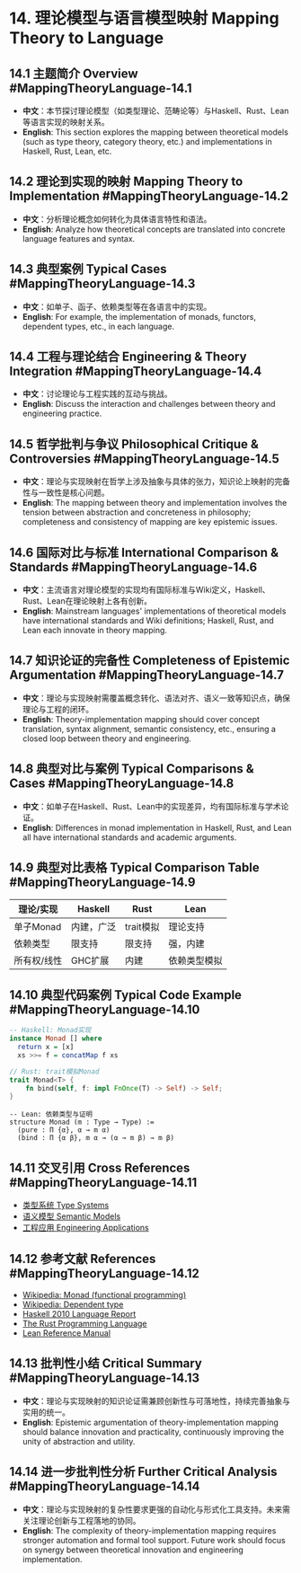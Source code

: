 # 14. 理论模型与语言模型映射 Mapping Theory to Language

## 14.1 主题简介 Overview #MappingTheoryLanguage-14.1

- **中文**：本节探讨理论模型（如类型理论、范畴论等）与Haskell、Rust、Lean等语言实现的映射关系。
- **English**: This section explores the mapping between theoretical models (such as type theory, category theory, etc.) and implementations in Haskell, Rust, Lean, etc.

## 14.2 理论到实现的映射 Mapping Theory to Implementation #MappingTheoryLanguage-14.2

- **中文**：分析理论概念如何转化为具体语言特性和语法。
- **English**: Analyze how theoretical concepts are translated into concrete language features and syntax.

## 14.3 典型案例 Typical Cases #MappingTheoryLanguage-14.3

- **中文**：如单子、函子、依赖类型等在各语言中的实现。
- **English**: For example, the implementation of monads, functors, dependent types, etc., in each language.

## 14.4 工程与理论结合 Engineering & Theory Integration #MappingTheoryLanguage-14.4

- **中文**：讨论理论与工程实践的互动与挑战。
- **English**: Discuss the interaction and challenges between theory and engineering practice.

## 14.5 哲学批判与争议 Philosophical Critique & Controversies #MappingTheoryLanguage-14.5

- **中文**：理论与实现映射在哲学上涉及抽象与具体的张力，知识论上映射的完备性与一致性是核心问题。
- **English**: The mapping between theory and implementation involves the tension between abstraction and concreteness in philosophy; completeness and consistency of mapping are key epistemic issues.

## 14.6 国际对比与标准 International Comparison & Standards #MappingTheoryLanguage-14.6

- **中文**：主流语言对理论模型的实现均有国际标准与Wiki定义，Haskell、Rust、Lean在理论映射上各有创新。
- **English**: Mainstream languages' implementations of theoretical models have international standards and Wiki definitions; Haskell, Rust, and Lean each innovate in theory mapping.

## 14.7 知识论证的完备性 Completeness of Epistemic Argumentation #MappingTheoryLanguage-14.7

- **中文**：理论与实现映射需覆盖概念转化、语法对齐、语义一致等知识点，确保理论与工程的闭环。
- **English**: Theory-implementation mapping should cover concept translation, syntax alignment, semantic consistency, etc., ensuring a closed loop between theory and engineering.

## 14.8 典型对比与案例 Typical Comparisons & Cases #MappingTheoryLanguage-14.8

- **中文**：如单子在Haskell、Rust、Lean中的实现差异，均有国际标准与学术论证。
- **English**: Differences in monad implementation in Haskell, Rust, and Lean all have international standards and academic arguments.

## 14.9 典型对比表格 Typical Comparison Table #MappingTheoryLanguage-14.9

| 理论/实现 | Haskell | Rust | Lean |
|-----------|---------|------|------|
| 单子Monad | 内建，广泛 | trait模拟 | 理论支持 |
| 依赖类型   | 限支持 | 限支持 | 强，内建 |
| 所有权/线性 | GHC扩展 | 内建 | 依赖类型模拟 |

## 14.10 典型代码案例 Typical Code Example #MappingTheoryLanguage-14.10

```haskell
-- Haskell: Monad实现
instance Monad [] where
  return x = [x]
  xs >>= f = concatMap f xs
```

```rust
// Rust: trait模拟Monad
trait Monad<T> {
    fn bind(self, f: impl FnOnce(T) -> Self) -> Self;
}
```

```lean
-- Lean: 依赖类型与证明
structure Monad (m : Type → Type) :=
  (pure : Π {α}, α → m α)
  (bind : Π {α β}, m α → (α → m β) → m β)
```

## 14.11 交叉引用 Cross References #MappingTheoryLanguage-14.11

- [类型系统 Type Systems](../TypeSystems/README.md)
- [语义模型 Semantic Models](../SemanticModels/README.md)
- [工程应用 Engineering Applications](../EngineeringApplications/README.md)

## 14.12 参考文献 References #MappingTheoryLanguage-14.12

- [Wikipedia: Monad (functional programming)](https://en.wikipedia.org/wiki/Monad_(functional_programming))
- [Wikipedia: Dependent type](https://en.wikipedia.org/wiki/Dependent_type)
- [Haskell 2010 Language Report](https://www.haskell.org/onlinereport/haskell2010/)
- [The Rust Programming Language](https://doc.rust-lang.org/book/)
- [Lean Reference Manual](https://leanprover.github.io/reference/)

## 14.13 批判性小结 Critical Summary #MappingTheoryLanguage-14.13

- **中文**：理论与实现映射的知识论证需兼顾创新性与可落地性，持续完善抽象与实用的统一。
- **English**: Epistemic argumentation of theory-implementation mapping should balance innovation and practicality, continuously improving the unity of abstraction and utility.

## 14.14 进一步批判性分析 Further Critical Analysis #MappingTheoryLanguage-14.14

- **中文**：理论与实现映射的复杂性要求更强的自动化与形式化工具支持。未来需关注理论创新与工程落地的协同。
- **English**: The complexity of theory-implementation mapping requires stronger automation and formal tool support. Future work should focus on synergy between theoretical innovation and engineering implementation.
